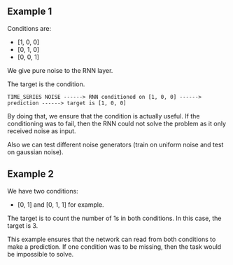 ## Example 1

Conditions are:
- [1, 0, 0]
- [0, 1, 0]
- [0, 0, 1]

We give pure noise to the RNN layer.

The target is the condition.

```
TIME_SERIES NOISE ------> RNN conditioned on [1, 0, 0] ------> prediction ------> target is [1, 0, 0]
```

By doing that, we ensure that the condition is actually useful. If the conditioning was to fail, then the RNN could not solve the problem as it only received noise as input.

Also we can test different noise generators (train on uniform noise and test on gaussian noise).

## Example 2

We have two conditions:

- [0, 1] and [0, 1, 1] for example.

The target is to count the number of 1s in both conditions. In this case, the target is 3.

This example ensures that the network can read from both conditions to make a prediction. If one condition was to be missing, then the task would be impossible to solve.
